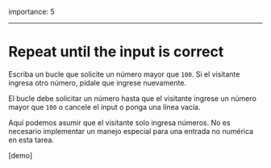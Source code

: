 importance: 5

---

# Repeat until the input is correct

Escriba un bucle que solicite un número mayor que `100`. Si el visitante ingresa otro número, pídale que ingrese nuevamente.

El bucle debe solicitar un número hasta que el visitante ingrese un número mayor que `100` o cancele el input o ponga una línea vacía.

Aquí podemos asumir que el visitante solo ingresa números. No es necesario implementar un manejo especial para una entrada no numérica en esta tarea.

[demo]
